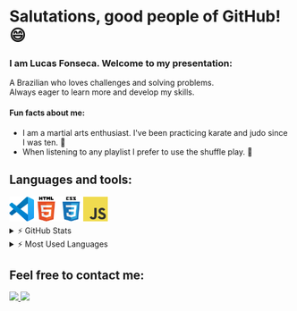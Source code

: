 # Salutations, good people of GitHub! 😄

### I am Lucas Fonseca. Welcome to my presentation:

A Brazilian who loves challenges and solving problems.
<br />
Always eager to learn more and develop my skills.
<br />

#### Fun facts about me:

- I am a martial arts enthusiast. I've been practicing karate and judo since I was ten. 🥋
- When listening to any playlist I prefer to use the shuffle play. 🎵

## Languages and tools:

<img align="left" alt="Visual Studio Code" width="44px" src="https://raw.githubusercontent.com/github/explore/80688e429a7d4ef2fca1e82350fe8e3517d3494d/topics/visual-studio-code/visual-studio-code.png" />
<img align="left" alt="HTML5" width="44px" src="https://raw.githubusercontent.com/github/explore/80688e429a7d4ef2fca1e82350fe8e3517d3494d/topics/html/html.png" />
<img align="left" alt="CSS3" width="44px" src="https://raw.githubusercontent.com/github/explore/80688e429a7d4ef2fca1e82350fe8e3517d3494d/topics/css/css.png" />
<img align="left" alt="JavaScript" width="44px" src="https://raw.githubusercontent.com/github/explore/80688e429a7d4ef2fca1e82350fe8e3517d3494d/topics/javascript/javascript.png" />

<br />
<br />
<br />

<details>
  <summary> ⚡  GitHub Stats</summary>
  <br />
<a  href="https://github.com/Lucasrfon">
  <img  height="180em" src="https://github-readme-stats.vercel.app/api?username=Lucasrfon&theme=monokai&show_icons=true">
</a>
</details>
<details>
  <summary> ⚡  Most Used Languages</summary>
<br />
<a  href="https://github.com/Lucasrfon">
  <img  height="180em"  src="https://github-readme-stats.vercel.app/api/top-langs/?username=Lucasrfon&theme=monokai&layout=compact">
</a>
</details>

## Feel free to contact me:
<a href="mailto:lucasrfon@gmail.com">
  <img src="https://img.shields.io/badge/Gmail-D14836?style=for-the-badge&logo=gmail&logoColor=white" />
</a>

<a href="https://www.linkedin.com/in/lucas-fonseca-a0987721a/">
  <img src="https://img.shields.io/badge/LinkedIn-0077B5?style=for-the-badge&logo=linkedin&logoColor=white" />
</a>
